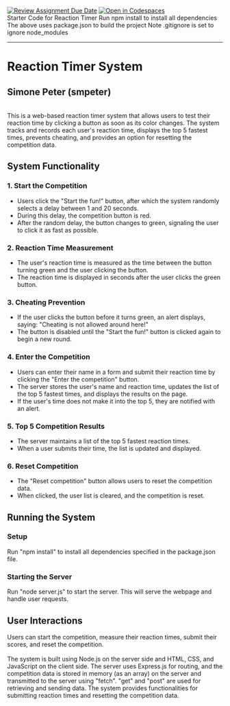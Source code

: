 [![Review Assignment Due Date](https://classroom.github.com/assets/deadline-readme-button-22041afd0340ce965d47ae6ef1cefeee28c7c493a6346c4f15d667ab976d596c.svg)](https://classroom.github.com/a/e__G6ZpK)
[![Open in Codespaces](https://classroom.github.com/assets/launch-codespace-2972f46106e565e64193e422d61a12cf1da4916b45550586e14ef0a7c637dd04.svg)](https://classroom.github.com/open-in-codespaces?assignment_repo_id=15908628)
<br>
Starter Code for Reaction Timer 
Run npm install to install all dependencies 
The above uses package.json to build the project
Note .gitignore is set to ignore node_modules

----------------------------------------------------------------------------------------------------------------------------------------------------------------------------------------------------------------------------------------------

# Reaction Timer System
## Simone Peter (smpeter)

<br>
This is a web-based reaction timer system that allows users to test their reaction time by clicking a button as soon as its color changes. The system tracks and records each user's reaction time, displays the top 5 fastest times, prevents cheating, and provides an option for resetting the competition data.
<br>

## System Functionality
### 1. Start the Competition <br>
- Users click the "Start the fun!" button, after which the system randomly selects a delay between 1 and 20 seconds. <br>
- During this delay, the competition button is red. <br>
- After the random delay, the button changes to green, signaling the user to click it as fast as possible. <br>
### 2. Reaction Time Measurement <br>
- The user's reaction time is measured as the time between the button turning green and the user clicking the button. <br>
- The reaction time is displayed in seconds after the user clicks the green button. <br>
### 3. Cheating Prevention <br>
- If the user clicks the button before it turns green, an alert displays, saying: "Cheating is not allowed around here!" <br>
- The button is disabled until the "Start the fun!" button is clicked again to begin a new round. <br>
### 4. Enter the Competition <br>
- Users can enter their name in a form and submit their reaction time by clicking the "Enter the competition" button. <br>
- The server stores the user's name and reaction time, updates the list of the top 5 fastest times, and displays the results on the page. <br>
- If the user's time does not make it into the top 5, they are notified with an alert. <br>
### 5. Top 5 Competition Results <br>
- The server maintains a list of the top 5 fastest reaction times. <br>
- When a user submits their time, the list is updated and displayed. <br>
### 6. Reset Competition <br>
- The "Reset competition" button allows users to reset the competition data. <br>
- When clicked, the user list is cleared, and the competition is reset. <br>
## Running the System <br>
### Setup <br>
Run "npm install" to install all dependencies specified in the package.json file. <br>
### Starting the Server <br>
Run "node server.js" to start the server. This will serve the webpage and handle user requests. <br>
## User Interactions <br>
Users can start the competition, measure their reaction times, submit their scores, and reset the competition. <br> <br>
The system is built using Node.js on the server side and HTML, CSS, and JavaScript on the client side. The server uses Express.js for routing, and the competition data is stored in memory (as an array) on the server and transmitted to the server using "fetch". "get" and "post" are used for retrieving and sending data. The system provides functionalities for submitting reaction times and resetting the competition data.

